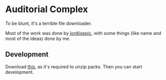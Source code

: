 # Auditorial Complex
To be blunt, it's a terrible file downloader.

Most of the work was done by [jordiisepic](https://github.com/jordiisepic), with some things (like name and most of the ideas) done by me.

## Development
Download [this](https://www.componentace.com/data/distr/zf.net_305.msi), as it's required to unzip packs. Then you can start development.